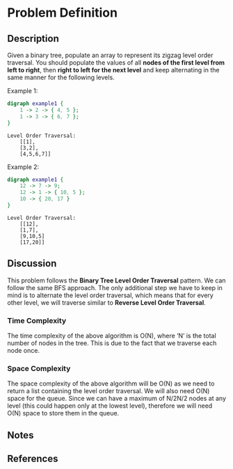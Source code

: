 # Problem Definition

## Description

Given a binary tree, populate an array to represent its zigzag level order traversal. You should populate the values of all **nodes of the first level from left to right**, then **right to left for the next level** and keep alternating in the same manner for the following levels.

Example 1:

```dot
digraph example1 {
    1 -> 2 -> { 4, 5 };
    1 -> 3 -> { 6, 7 };
}
```

```text
Level Order Traversal:  
    [[1],
    [3,2],
    [4,5,6,7]]  
```

Example 2:

```dot
digraph example1 {
    12 -> 7 -> 9;
    12 -> 1 -> { 10, 5 };
    10 -> { 20, 17 }
}
```

```text
Level Order Traversal:  
    [[12],
    [1,7],
    [9,10,5]
    [17,20]]  
```

## Discussion

This problem follows the **Binary Tree Level Order Traversal** pattern. We can follow the same BFS approach. The only additional step we have to keep in mind is to alternate the level order traversal, which means that for every other level, we will traverse similar to **Reverse Level Order Traversal**.

### Time Complexity

The time complexity of the above algorithm is O(N), where ‘N’ is the total number of nodes in the tree. This is due to the fact that we traverse each node once.

### Space Complexity

The space complexity of the above algorithm will be O(N) as we need to return a list containing the level order traversal. We will also need O(N) space for the queue. Since we can have a maximum of N/2N/2 nodes at any level (this could happen only at the lowest level), therefore we will need O(N) space to store them in the queue.

## Notes

## References

